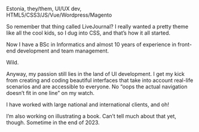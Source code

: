 Estonia, they/them, UI/UX dev,<br>HTML5/&#8203;CSS3/&#8203;JS/&#8203;Vue/&#8203;Wordpress/&#8203;Magento

So remember that thing called LiveJournal? I really wanted a pretty theme like all the cool kids, so I dug into CSS, and that’s how it all started.

Now I have a BSc in Informatics and almost 10 years of experience in front-end development and team management. 

Wild.

Anyway, my passion still lies in the land of UI development. I get my kick from creating and coding beautiful interfaces that take into account real-life scenarios and are accessible to everyone. No “oops the actual navigation doesn’t fit in one line” on my watch.

I have worked with large national and international clients, and oh! 

I’m also working on illustrating a book. Can’t tell much about that yet, though. Sometime in the end of 2023.